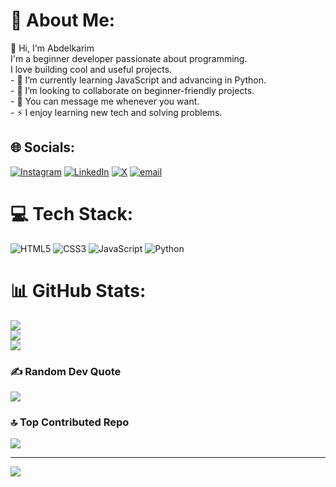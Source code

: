 # 💫 About Me:
👋 Hi, I'm Abdelkarim  <br>I'm a beginner developer passionate about programming.<br>I love building cool and useful projects. <br>- 🌱 I’m currently learning JavaScript and advancing in Python.<br>- 🤝 I’m looking to collaborate on beginner-friendly projects.<br>- 💬 You can message me whenever you want.<br>- ⚡ I enjoy learning new tech and solving problems.


## 🌐 Socials:
[![Instagram](https://img.shields.io/badge/Instagram-%23E4405F.svg?logo=Instagram&logoColor=white)](https://instagram.com/abdelkarim.xyz) [![LinkedIn](https://img.shields.io/badge/LinkedIn-%230077B5.svg?logo=linkedin&logoColor=white)](https://linkedin.com/in/abdelkarim-abchi) [![X](https://img.shields.io/badge/X-black.svg?logo=X&logoColor=white)](https://x.com/karim_xyz_) [![email](https://img.shields.io/badge/Email-D14836?logo=gmail&logoColor=white)](mailto:abdelkarim2dev@gmail.com) 

# 💻 Tech Stack:
![HTML5](https://img.shields.io/badge/html5-%23E34F26.svg?style=for-the-badge&logo=html5&logoColor=white) ![CSS3](https://img.shields.io/badge/css3-%231572B6.svg?style=for-the-badge&logo=css3&logoColor=white) ![JavaScript](https://img.shields.io/badge/javascript-%23323330.svg?style=for-the-badge&logo=javascript&logoColor=%23F7DF1E) ![Python](https://img.shields.io/badge/python-3670A0?style=for-the-badge&logo=python&logoColor=ffdd54)
# 📊 GitHub Stats:
![](https://github-readme-stats.vercel.app/api?username=karim-xyz&theme=nightowl&hide_border=false&include_all_commits=false&count_private=false)<br/>
![](https://nirzak-streak-stats.vercel.app/?user=karim-xyz&theme=nightowl&hide_border=false)<br/>
![](https://github-readme-stats.vercel.app/api/top-langs/?username=karim-xyz&theme=nightowl&hide_border=false&include_all_commits=false&count_private=false&layout=compact)

### ✍️ Random Dev Quote
![](https://quotes-github-readme.vercel.app/api?type=horizontal&theme=tokyonight)

### 🔝 Top Contributed Repo
![](https://github-contributor-stats.vercel.app/api?username=karim-xyz&limit=5&theme=one_dark_pro&combine_all_yearly_contributions=true)

---
[![](https://visitcount.itsvg.in/api?id=karim-xyz&icon=0&color=0)](https://visitcount.itsvg.in)

<!-- Proudly created with GPRM ( https://gprm.itsvg.in ) -->
